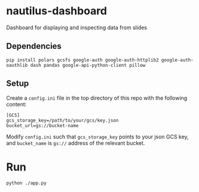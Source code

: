 # nautilus-dashboard
Dashboard for displaying and inspecting data from slides

## Dependencies
```
pip install polars gcsfs google-auth google-auth-httplib2 google-auth-oauthlib dash pandas google-api-python-client pillow
```

## Setup
Create a `config.ini` file in the top directory of this repo with the following content:
```
[GCS]
gcs_storage_key=/path/to/your/gcs/key.json
bucket_url=gs://bucket-name
```

Modify `config.ini` such that `gcs_storage_key` points to your json GCS key, and `bucket_name` is `gs://` address of the relevant bucket.

# Run #
```
python ./app.py
```

